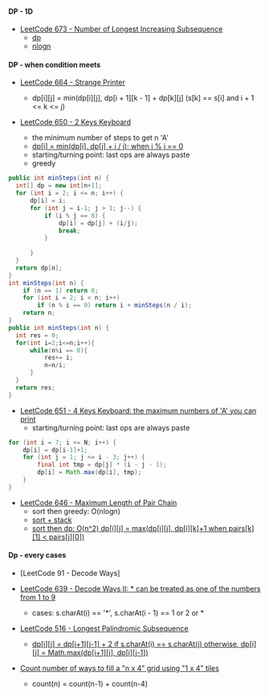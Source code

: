 #### DP - 1D
- [LeetCode 673 - Number of Longest Increasing Subsequence](https://leetcode.com/articles/number-of-longest-increasing-subsequence/)
  - [dp](https://leetcode.com/articles/number-of-longest-increasing-subsequence/)
  - [nlogn](http://guoyc.com/post/num_of_lis/)

#### DP - when condition meets
- [LeetCode 664 - Strange Printer](http://www.cnblogs.com/grandyang/p/8319913.html)
  - dp[i][j] = min(dp[i][j], dp[i + 1][k - 1] + dp[k][j] (s[k] == s[i] and i + 1 <= k <= j)

- [LeetCode 650 - 2 Keys Keyboard](https://blog.csdn.net/u011026968/article/details/79890311)
  - the minimum number of steps to get n 'A'
  - [dp[i] = min(dp[i], dp[j] + i / j); when i % j == 0](https://leetcode.com/problems/2-keys-keyboard/discuss/105899/Java-DP-Solution)
  - starting/turning point: last ops are always paste
  - greedy
```java
public int minSteps(int n) {
  int[] dp = new int[n+1];
  for (int i = 2; i <= n; i++) {
      dp[i] = i;
      for (int j = i-1; j > 1; j--) {
          if (i % j == 0) {
              dp[i] = dp[j] + (i/j);
              break;
          }
          
      }
  }
  return dp[n];
}
int minSteps(int n) {
    if (n == 1) return 0;
    for (int i = 2; i < n; i++)
        if (n % i == 0) return i + minSteps(n / i);
    return n;
}
public int minSteps(int n) {
  int res = 0;
  for(int i=2;i<=n;i++){
      while(n%i == 0){
          res+= i;
          n=n/i;
      }
  }
  return res;
}
```

- [LeetCode 651 - 4 Keys Keyboard: the maximum numbers of 'A' you can print](http://reeestart.me/2018/12/09/LeetCode-651-4-Keys-Keyboard/)
  - starting/turning point: last ops are always paste
```java
for (int i = 7; i <= N; i++) {
    dp[i] = dp[i-1]+1;
    for (int j = 1; j <= i - 3; j++) {
        final int tmp = dp[j] * (i - j - 1);
        dp[i] = Math.max(dp[i], tmp);
    }
}
```

- [LeetCode 646 - Maximum Length of Pair Chain](https://leetcode.com/articles/maximum-length-of-pair-chain/)
  - sort then greedy: O(nlogn)
  - [sort + stack](http://www.cnblogs.com/grandyang/p/7381633.html)
  - [sort then dp: O(n^2) dp[i][j] = max(dp[i][j], dp[i][k]+1 when pairs[k][1] < pairs[j][0])](https://leetcode.com/articles/maximum-length-of-pair-chain/)

#### Dp - every cases
- [LeetCode 91 - Decode Ways]
- [LeetCode 639 - Decode Ways II: * can be treated as one of the numbers from 1 to 9](https://leetcode.com/articles/decode-ways-ii/)
  - cases: s.charAt(i) == '\*', s.charAt(i - 1) == 1 or 2 or *

- [LeetCode 516 - Longest Palindromic Subsequence](https://leetcode.com/problems/longest-palindromic-subsequence/discuss/99101/straight-forward-java-dp-solution)
  - [dp[i][j] = dp[i+1][j-1] + 2 if s.charAt(i) == s.charAt(j) otherwise, dp[i][j] = Math.max(dp[i+1][j], dp[i][j-1])](https://leetcode.com/problems/longest-palindromic-subsequence/discuss/99101/straight-forward-java-dp-solution)

- [Count number of ways to fill a "n x 4" grid using "1 x 4" tiles](http://www.geeksforgeeks.org/count-number-of-ways-to-fill-a-n-x-4-grid-using-1-x-4-tiles/)
  - count(n) = count(n-1) + count(n-4) 


<!-- hihoCoder #1143 : 骨牌覆盖问题
f[n] = f[n-1] + f[n-2]

-->
